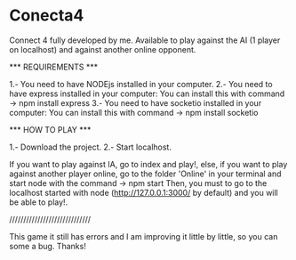 # Conecta4
Connect 4 fully developed by me. Available to play against the AI (1 player on localhost) and against another online opponent.

*** REQUIREMENTS ***

1.- You need to have NODEjs installed in your computer.
2.- You need to have express installed in your computer: You can install this with command -> npm install express
3.- You need to have socketio installed in your computer: You can install this with command -> npm install socketio

*** HOW TO PLAY *** 

1.- Download the project.
2.- Start localhost.

If you want to play against IA, go to index and play!, else, if you want to play against another player online, go to the folder 'Online' in your terminal and start node with the command -> npm start
Then, you must to go to the localhost started with node (http://127.0.0.1:3000/ by default) and you will be able to play!.

/////////////////////////////

This game it still has errors and I am improving it little by little, so you can some a bug. Thanks!
